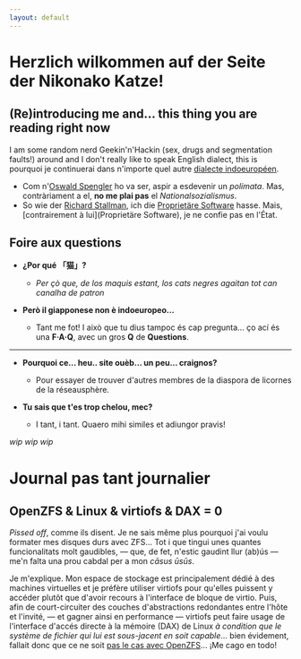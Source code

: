 ```yaml
---
layout: default
---
```


# Herzlich wilkommen auf der Seite der Nikonako Katze!

## (Re)introducing me and… this thing you are reading right now

I am some random nerd Geekin'n'Hackin (sex, drugs and segmentation faults!)
around and I don't really like to speak English dialect, this is pourquoi je
continuerai dans n'importe quel autre [dialecte
indoeuropéen](https://upload.wikimedia.org/wikipedia/commons/4/4f/IndoEuropeanTree.svg).

- Com n'[Oswald
  Spengler](https://en.wikipedia.org/w/index.php?title=Oswald_Spengler&oldid=1213605401)
  ho va ser, aspir a esdevenir un *polímata*. Mas, contràriament a el, **no me
  plai pas** el *Nationalsozialismus*.
- So wie der [Richard Stallman](https://de.wikipedia.org/wiki/Richard_Stallman),
  ich die [Proprietäre
  Software](https://de.wikipedia.org/wiki/Propriet%C3%A4re_Software) hasse.
  Mais, [contrairement à lui](Proprietäre Software), je ne confie pas en l'État.

## Foire aux questions

- **¿Por qué 「猫」?**
   - *Per çò que, de los maquis estant, los cats negres agaitan tot can canalha
     de patron*

- **Però il giapponese non è indoeuropeo…**
   - Tant me fot! I això que tu dius tampoc és cap pregunta… ço ací és una
     **F·A·Q**, avec un gros **Q** de **Questions**.

---

- **Pourquoi ce… heu.. site ouèb… un peu… craignos?**
   - Pour essayer de trouver d'autres membres de la diaspora de licornes de la
     réseausphère.

- **Tu sais que t'es trop chelou, mec?**
   - I tant, i tant. Quaero mihi similes et adiungor pravis!

*wip wip wip*

# Journal pas tant journalier

## OpenZFS & Linux & virtiofs & DAX = 0 

_Pissed off_, comme ils disent. Je ne sais même plus pourquoi j'ai voulu formater
mes disques durs avec ZFS… Tot i que tingui unes quantes funcionalitats molt
gaudibles, — que, de fet, n'estic gaudint llur (ab)ús — me'n falta una prou
cabdal per a mon _cāsus ūsūs_.

Je m'explique. Mon espace de stockage est principalement dédié à des machines
virtuelles et je préfère utiliser virtiofs pour qu'elles puissent y accéder
plutôt que d'avoir recours à l'interface de bloque de virtio. Puis, afin de
court-circuiter des couches d'abstractions redondantes entre l'hôte et l'invité,
— et gagner ainsi en performance — virtiofs peut faire usage de l'interface
d'accés directe à la mémoire (DAX) de Linux _à condition que le système de
fichier qui lui est sous-jacent en soit capable_… bien évidement, fallait donc
que ce ne soit [pas le cas avec
OpenZFS](https://github.com/openzfs/zfs/issues/9986)… ¡Me cago en todo!
